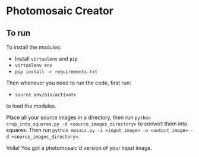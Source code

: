 # Photomosaic Creator

## To run
To install the modules:

* Install `virtualenv` and `pip`
* `virtualenv env`
* `pip install -r requirements.txt`

Then whenever you need to run the code, first run:

* `source env/bin/activate`

to load the modules.

Place all your source images in a directory, then run
`python crop_into_squares.py -d <source_images_directory>` to convert them into squares. Then run
`python mosaic.py -i <input_image> -o <output_image> -d <source_images_directory>`.

Voila! You got a photomosaic'd version of your input image.
